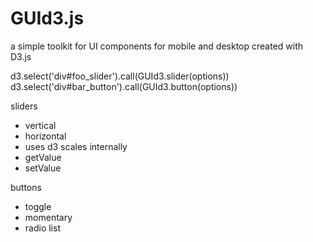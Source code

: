 GUId3.js
========

a simple toolkit for UI components for mobile and desktop created with D3.js

d3.select('div#foo_slider').call(GUId3.slider(options))
d3.select('div#bar_button').call(GUId3.button(options))

sliders
* vertical
* horizontal
* uses d3 scales internally
* getValue
* setValue

buttons
* toggle
* momentary
* radio list
